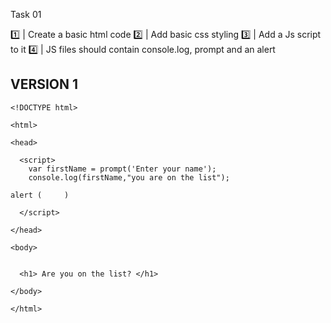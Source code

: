 Task 01

1️⃣  | Create a basic html code
2️⃣  | Add basic css styling
3️⃣  | Add a Js script to it
4️⃣  |  JS files should contain console.log, prompt and an alert

## VERSION 1

```
<!DOCTYPE html>

<html>

<head>

  <script>
    var firstName = prompt('Enter your name');
    console.log(firstName,"you are on the list");

alert (     )

  </script>

</head>

<body>


  <h1> Are you on the list? </h1>

</body>

</html>

```
